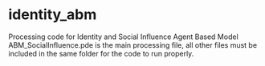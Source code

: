 # identity_abm
Processing code for Identity and Social Influence Agent Based Model
ABM_SocialInfluence.pde is the main processing file, all other files must be included in the same folder for the code to run properly.
